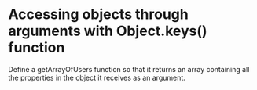 # Accessing objects through arguments with Object.keys() function

Define a getArrayOfUsers function so that it returns an array containing all the properties in the object it receives as an argument.